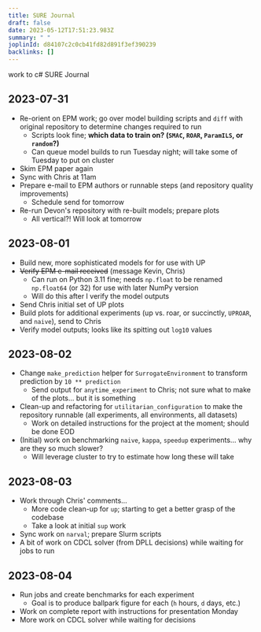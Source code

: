```yaml
---
title: SURE Journal
draft: false
date: 2023-05-12T17:51:23.983Z
summary: " "
joplinId: d84107c2c0cb41fd82d891f3ef390239
backlinks: []
---
```


work to c# SURE Journal

## 2023-07-31

- Re-orient on EPM work; go over model building scripts and `diff` with original repository to determine changes required to run
  - Scripts look fine; **which data to train on? (`SMAC`, `ROAR`, `ParamILS`, or `random`?)**
  - Can queue model builds to run Tuesday night; will take some of Tuesday to put on cluster
- Skim EPM paper again
- Sync with Chris at 11am
- Prepare e-mail to EPM authors or runnable steps (and repository quality improvements)
  - Schedule send for tomorrow
- Re-run Devon's repository with re-built models; prepare plots
  - All vertical?! Will look at tomorrow

## 2023-08-01

- Build new, more sophisticated models for for use with UP
- ~~Verify EPM e-mail received~~ (message Kevin, Chris)
  - Can run on Python 3.11 fine; needs `np.float` to be renamed `np.float64` (or 32) for use with later NumPy version
  - Will do this after I verify the model outputs
- Send Chris initial set of UP plots
- Build plots for additional experiments (up vs. roar, or succinctly, `UPROAR`, and `naive`), send to Chris
- Verify model outputs; looks like its spitting out `log10` values

## 2023-08-02

- Change `make_prediction` helper for `SurrogateEnvironment` to transform prediction by `10 ** prediction`
  - Send output for `anytime_experiment` to Chris; not sure what to make of the plots... but it is something
- Clean-up and refactoring for `utilitarian_configuration` to make the repository runnable (all experiments, all environments, all datasets)
  - Work on detailed instructions for the project at the moment; should be done EOD
- (Initial) work on benchmarking `naive`, `kappa`, `speedup` experiments... why are they so much slower?
  - Will leverage cluster to try to estimate how long these will take

## 2023-08-03

- Work through Chris' comments...
  - More code clean-up for `up`; starting to get a better grasp of the codebase
  - Take a look at initial `sup` work
- Sync work on `narval`; prepare Slurm scripts
- A bit of work on CDCL solver (from DPLL decisions) while waiting for jobs to run

## 2023-08-04

- Run jobs and create benchmarks for each experiment
  - Goal is to produce ballpark figure for each (`h` hours, `d` days, etc.)
- Work on complete report with instructions for presentation Monday
- More work on CDCL solver while waiting for decisions
